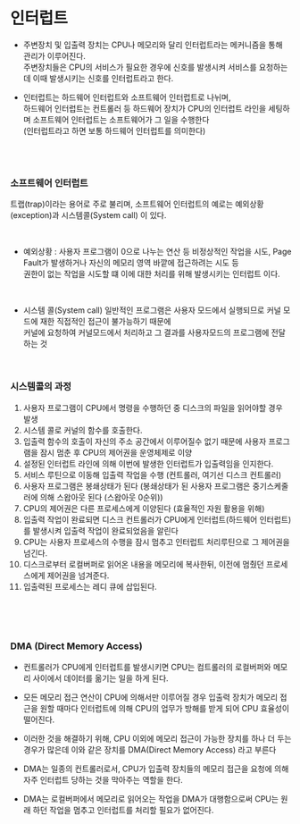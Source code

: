 # 인터럽트

- 주변장치 및 입출력 장치는 CPU나 메모리와 달리 인터럽트라는 메커니즘을 통해 관리가 이루어진다.  
    주변장치들은 CPU의 서비스가 필요한 경우에 신호를 발생시켜 서비스를 요청하는데 이때 발생시키는 신호를 인터럽트라고 한다.

- 인터럽트는 하드웨어 인터럽트와 소프트웨어 인터럽트로 나뉘며,  
    하드웨어 인터럽트는 컨트롤러 등 하드웨어 장치가 CPU의 인터럽트 라인을 세팅하며 소프트웨어 인터럽트는 소프트웨어가 그 일을 수행한다  
    (인터럽트라고 하면 보통 하드웨어 인터럽트를 의미한다)


<br><br>

### **소프트웨어 인터럽트**

트랩(trap)이라는 용어로 주로 불리며, 소프트웨어 인터럽트의 예로는 예외상황(exception)과 시스템콜(System call) 이 있다.

<br>

- 예외상황 : 사용자 프로그램이 0으로 나누는 연산 등 비정상적인 작업을 시도, Page Fault가 발생하거나 자신의 메모리 영역 바깥에 접근하려는 시도 등  
    권한이 없는 작업을 시도할 떄 이에 대한 처리를 위해 발생시키는 인터럽트 이다.

<br>

- 시스템 콜(System call) 일반적인 프로그램은 사용자 모드에서 실행되므로 커널 모드에 재한 직접적인 접근이 불가능하기 때문에  
    커널에 요청하여 커널모드에서 처리하고 그 결과를 사용자모드의 프로그램에 전달하는 것

<br>

### 시스템콜의 과정
1. 사용자 프로그램이 CPU에서 명령을 수행하던 중 디스크의 파일을 읽어야할 경우 발생
2. 시스템 콜로 커널의 함수를 호출한다.
3. 입출력 함수의 호출이 자신의 주소 공간에서 이루어질수 없기 때문에 사용자 프로그램을 잠시 멈춘 후 CPU의 제어권을 운영체제로 이양
4. 설정된 인터럽트 라인에 의해 이번에 발생한 인터럽트가 입출력임을 인지한다.
5. 서비스 루틴으로 이동해 입출력 작업을 수행 (컨트롤러, 여기선 디스크 컨트롤러)
6. 사용자 프로그램은 봉쇄상태가 된다 (봉쇄상태가 된 사용자 프로그램은 중기스케줄러에 의해 스왑아웃 된다 (스왑아웃 0순위))
7. CPU의 제어권은 다른 프로세스에게 이양된다 (효율적인 자원 활용을 위해)
8. 입출력 작업이 완료되면 디스크 컨트롤러가 CPU에게 인터럽트(하드웨어 인터럽트)를 발생시켜 입출력 작업이 완료되었음을 알린다
9. CPU는 사용자 프로세스의 수행을 잠시 멈추고 인터럽트 처리루틴으로 그 제어권을 넘긴다.
10. 디스크로부터 로컬버퍼로 읽어온 내용을 메모리에 복사한뒤, 이전에 멈췄던 프로세스에게 제어권을 넘겨준다.
11. 입출력된 프로세스는 레디 큐에 삽입된다.

<br><br><br>

### DMA (Direct Memory Access)

- 컨트롤러가 CPU에게 인터럽트를 발생시키면 CPU는 컴트롤러의 로컬버퍼와 메모리 사이에서 데이터를 옮기는 일을 하게 된다.

- 모든 메모리 접근 연산이 CPU에 의해서만 이루어질 경우 입출력 장치가 메모리 접근을 원할 때마다 인터럽트에 의해 CPU의 업무가 방해를 받게 되어 CPU 효율성이 떨어진다.

- 이러한 것을 해결하기 위해, CPU 이외에 메모리 접근이 가능한 장치를 하나 더 두는 경우가 많은데 
    이와 같은 장치를 DMA(Direct Memory Access) 라고 부른다

- DMA는 일종의 컨트롤러로서, CPU가 입출력 장치들의 메모리 접근을 요청에 의해 자주 인터럽트 당하는 것을 막아주는 역할을 한다.

- DMA는 로컬버퍼에서 메모리로 읽어오는 작업을 DMA가 대행함으로써 CPU는 원래 하던 작업을 멈추고 인터럽트를 처리할 필요가 없어진다.